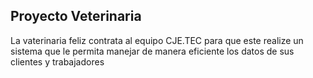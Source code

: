 ## Proyecto Veterinaria
La vaterinaria feliz contrata al equipo CJE.TEC para que este realize un sistema que le permita manejar de manera eficiente los datos de sus clientes y trabajadores


